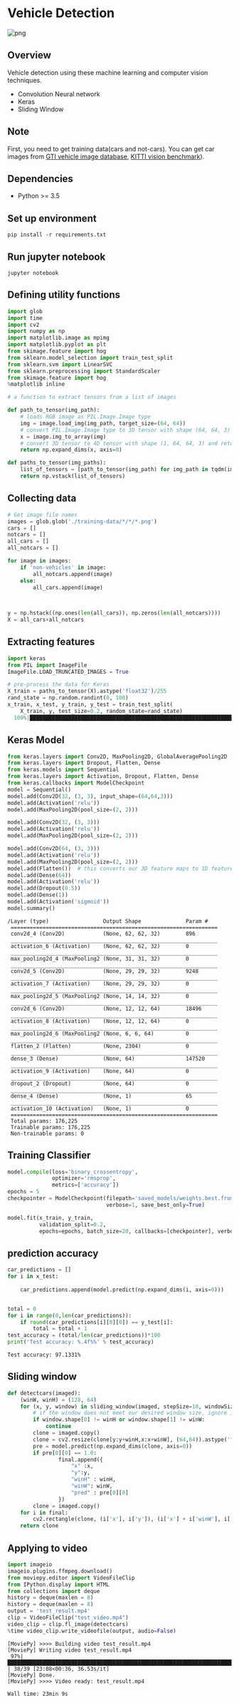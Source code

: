 
# Vehicle Detection


![png](./final.png)

## Overview

Vehicle detection using these machine learning and computer vision techniques.

* Convolution Neural network
* Keras
* Sliding Window

## Note

First, you need to get training data(cars and not-cars). You can get car images from [GTI vehicle image database](http://www.gti.ssr.upm.es/data/Vehicle_database.html), [KITTI vision benchmark](http://www.cvlibs.net/datasets/kitti/)).

## Dependencies

* Python >= 3.5

## Set up environment

```
pip install -r requirements.txt
```

## Run jupyter notebook

```
jupyter notebook
```

## Defining utility functions


```python
import glob
import time
import cv2
import numpy as np
import matplotlib.image as mpimg
import matplotlib.pyplot as plt
from skimage.feature import hog
from sklearn.model_selection import train_test_split
from sklearn.svm import LinearSVC
from sklearn.preprocessing import StandardScaler
from skimage.feature import hog
%matplotlib inline
```


```python
# a function to extract tensors from a list of images

def path_to_tensor(img_path):
    # loads RGB image as PIL.Image.Image type
    img = image.load_img(img_path, target_size=(64, 64))
    # convert PIL.Image.Image type to 3D tensor with shape (64, 64, 3)
    x = image.img_to_array(img)
    # convert 3D tensor to 4D tensor with shape (1, 64, 64, 3) and return 4D tensor
    return np.expand_dims(x, axis=0)

def paths_to_tensor(img_paths):
    list_of_tensors = [path_to_tensor(img_path) for img_path in tqdm(img_paths)]
    return np.vstack(list_of_tensors)
```

## Collecting data


```python
# Get image file names
images = glob.glob('./training-data/*/*/*.png')
cars = []
notcars = []
all_cars = []
all_notcars = []

for image in images:
    if 'non-vehicles' in image:
        all_notcars.append(image)
    else:
        all_cars.append(image)

        

y = np.hstack((np.ones(len(all_cars)), np.zeros(len(all_notcars))))
X = all_cars+all_notcars
```

## Extracting features


```python
import keras
from PIL import ImageFile                            
ImageFile.LOAD_TRUNCATED_IMAGES = True                 

# pre-process the data for Keras
X_train = paths_to_tensor(X).astype('float32')/255
rand_state = np.random.randint(0, 100)
x_train, x_test, y_train, y_test = train_test_split(
    X_train, y, test_size=0.2, random_state=rand_state)
  100%|████████████████████████████████████████████████████████████████████████████| 7325/7325 [00:03<00:00, 2202.94it/s]
```




## Keras Model


```python
from keras.layers import Conv2D, MaxPooling2D, GlobalAveragePooling2D
from keras.layers import Dropout, Flatten, Dense
from keras.models import Sequential
from keras.layers import Activation, Dropout, Flatten, Dense
from keras.callbacks import ModelCheckpoint  
model = Sequential()
model.add(Conv2D(32, (3, 3), input_shape=(64,64,3)))
model.add(Activation('relu'))
model.add(MaxPooling2D(pool_size=(2, 2)))

model.add(Conv2D(32, (3, 3)))
model.add(Activation('relu'))
model.add(MaxPooling2D(pool_size=(2, 2)))

model.add(Conv2D(64, (3, 3)))
model.add(Activation('relu'))
model.add(MaxPooling2D(pool_size=(2, 2)))
model.add(Flatten())  # this converts our 3D feature maps to 1D feature vectors
model.add(Dense(64))
model.add(Activation('relu'))
model.add(Dropout(0.5))
model.add(Dense(1))
model.add(Activation('sigmoid'))
model.summary()

```

    /Layer (type)                 Output Shape              Param #   
     =================================================================
     conv2d_4 (Conv2D)            (None, 62, 62, 32)        896       
     _________________________________________________________________
     activation_6 (Activation)    (None, 62, 62, 32)        0         
     _________________________________________________________________
     max_pooling2d_4 (MaxPooling2 (None, 31, 31, 32)        0         
     _________________________________________________________________
     conv2d_5 (Conv2D)            (None, 29, 29, 32)        9248      
     _________________________________________________________________
     activation_7 (Activation)    (None, 29, 29, 32)        0         
     _________________________________________________________________
     max_pooling2d_5 (MaxPooling2 (None, 14, 14, 32)        0         
     _________________________________________________________________
     conv2d_6 (Conv2D)            (None, 12, 12, 64)        18496     
     _________________________________________________________________
     activation_8 (Activation)    (None, 12, 12, 64)        0         
     _________________________________________________________________
     max_pooling2d_6 (MaxPooling2 (None, 6, 6, 64)          0         
     _________________________________________________________________
     flatten_2 (Flatten)          (None, 2304)              0         
     _________________________________________________________________
     dense_3 (Dense)              (None, 64)                147520    
     _________________________________________________________________
     activation_9 (Activation)    (None, 64)                0         
     _________________________________________________________________
     dropout_2 (Dropout)          (None, 64)                0         
     _________________________________________________________________
     dense_4 (Dense)              (None, 1)                 65        
     _________________________________________________________________
     activation_10 (Activation)   (None, 1)                 0         
     =================================================================
     Total params: 176,225
     Trainable params: 176,225
     Non-trainable params: 0

## Training Classifier

```python
model.compile(loss='binary_crossentropy',
              optimizer='rmsprop',
              metrics=['accuracy'])
epochs = 5
checkpointer = ModelCheckpoint(filepath='saved_models/weights.best.from_scratch.hdf5', 
                               verbose=1, save_best_only=True)

model.fit(x_train, y_train, 
          validation_split=0.2,
          epochs=epochs, batch_size=20, callbacks=[checkpointer], verbose=0)

```

## prediction accuracy

```python
car_predictions = []
for i in x_test:
    
    car_predictions.append(model.predict(np.expand_dims(i, axis=0)))


total = 0
for i in range(0,len(car_predictions)):
    if round(car_predictions[i][0][0]) == y_test[i]:
        total = total + 1
test_accuracy = (total/len(car_predictions))*100        
print('Test accuracy: %.4f%%' % test_accuracy)
```
    Test accuracy: 97.1331%
    
## Sliding window


```python
def detectcars(imaged):
    (winW, winH) = (128, 64)
    for (x, y, window) in sliding_window(imaged, stepSize=10, windowSize=(winW, winH)):
        # if the window does not meet our desired window size, ignore it
        if window.shape[0] != winH or window.shape[1] != winW:
            continue
        clone = imaged.copy()
        clone = cv2.resize(clone[y:y+winH,x:x+winW], (64,64)).astype('float32')/255
        pre = model.predict(np.expand_dims(clone, axis=0))
        if pre[0][0] == 1.0:
                final.append({
                    "x" :x,
                    "y":y,
                    "winH" : winH,
                    "winW": winW,
                    "pred" : pre[0][0]
                })  
        clone = imaged.copy()
    for i in final:
        cv2.rectangle(clone, (i['x'], i['y']), (i['x'] + i['winW'], i['y'] + i['winH']), (0, 255, 0), 2)
    return clone  
```







## Applying to video


```python
import imageio
imageio.plugins.ffmpeg.download()
from moviepy.editor import VideoFileClip
from IPython.display import HTML
from collections import deque
history = deque(maxlen = 8)
history = deque(maxlen = 8)
output = 'test_result.mp4'
clip = VideoFileClip("test_video.mp4")
video_clip = clip.fl_image(detectcars)
%time video_clip.write_videofile(output, audio=False)
```


    [MoviePy] >>>> Building video test_result.mp4
    [MoviePy] Writing video test_result.mp4
     97%|███████████████████████████████████████████████████████████████████████████████▉  | 38/39 [23:08<00:36, 36.53s/it]
    [MoviePy] Done.
    [MoviePy] >>>> Video ready: test_result.mp4 
    
    Wall time: 23min 9s

